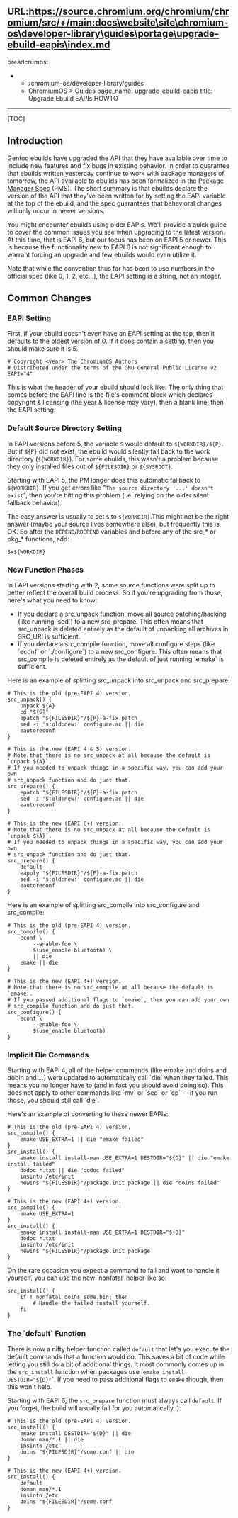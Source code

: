 URL:https://source.chromium.org/chromium/chromium/src/+/main:docs\website\site\chromium-os\developer-library\guides\portage\upgrade-ebuild-eapis\index.md
---
breadcrumbs:
- - /chromium-os/developer-library/guides
  - ChromiumOS > Guides
page_name: upgrade-ebuild-eapis
title: Upgrade Ebuild EAPIs HOWTO
---

[TOC]

## Introduction

Gentoo ebuilds have upgraded the API that they have available over time to
include new features and fix bugs in existing behavior. In order to guarantee
that ebuilds written yesterday continue to work with package managers of
tomorrow, the API available to ebuilds has been formalized in the [Package
Manager Spec](http://wiki.gentoo.org/wiki/Project:PMS) (PMS). The short summary
is that ebuilds declare the version of the API that they've been written for by
setting the EAPI variable at the top of the ebuild, and the spec guarantees that
behavioral changes will only occur in newer versions.

You might encounter ebuilds using older EAPIs. We'll provide a quick guide to
cover the common issues you see when upgrading to the latest version. At this
time, that is EAPI 6, but our focus has been on EAPI 5 or newer. This is because
the functionality new to EAPI 6 is not significant enough to warrant forcing an
upgrade and few ebuilds would even utilize it.

Note that while the convention thus far has been to use numbers in the official
spec (like 0, 1, 2, etc...), the EAPI setting is a string, not an integer.

## Common Changes

### EAPI Setting

First, if your ebuild doesn't even have an EAPI setting at the top, then it
defaults to the oldest version of 0. If it does contain a setting, then you
should make sure it is 5.

```none
# Copyright <year> The ChromiumOS Authors
# Distributed under the terms of the GNU General Public License v2
EAPI="4"
```

This is what the header of your ebuild should look like. The only thing that
comes before the EAPI line is the file's comment block which declares copyright
& licensing (the year & license may vary), then a blank line, then the EAPI
setting.

### Default Source Directory Setting

In EAPI versions before 5, the variable `S` would default to `${WORKDIR}/${P}`.
But if `${P}` did not exist, the ebuild would silently fall back to the work
directory (`${WORKDIR}`). For some ebuilds, this wasn't a problem because they
only installed files out of `${FILESDIR}` or `${SYSROOT}`.

Starting with EAPI 5, the PM longer does this automatic fallback to
`${WORKDIR}`. If you get errors like "`The source directory '...' doesn't
exist`", then you're hitting this problem (i.e. relying on the older silent
fallback behavior).

The easy answer is usually to set `S` to `${WORKDIR}`.This might not be the
right answer (maybe your source lives somewhere else), but frequently this is
OK. So after the `DEPEND`/`RDEPEND` variables and before any of the src_\* or
pkg_\* functions, add:

```none
S=${WORKDIR}
```

### New Function Phases

In EAPI versions starting with 2, some source functions were split up to better
reflect the overall build process. So if you're upgrading from those, here's
what you need to know:

*   If you declare a src_unpack function, move all source
            patching/hacking (like running \`sed\`) to a new src_prepare. This
            often means that src_unpack is deleted entirely as the default of
            unpacking all archives in SRC_URI is sufficient.
*   If you declare a src_compile function, move all configure steps
            (like \`econf\` or \`./configure\`) to a new src_configure. This
            often means that src_compile is deleted entirely as the default of
            just running \`emake\` is sufficient.

Here is an example of splitting src_unpack into src_unpack and src_prepare:

```none
# This is the old (pre-EAPI 4) version.
src_unpack() {
    unpack ${A}
    cd "${S}"
    epatch "${FILESDIR}"/${P}-a-fix.patch
    sed -i 's:old:new:' configure.ac || die
    eautoreconf
}
```

```none
# This is the new (EAPI 4 & 5) version.
# Note that there is no src_unpack at all because the default is `unpack ${A}`.
# If you needed to unpack things in a specific way, you can add your own
# src_unpack function and do just that.
src_prepare() {
    epatch "${FILESDIR}"/${P}-a-fix.patch
    sed -i 's:old:new:' configure.ac || die
    eautoreconf
}
```

```none
# This is the new (EAPI 6+) version.
# Note that there is no src_unpack at all because the default is `unpack ${A}`.
# If you needed to unpack things in a specific way, you can add your own
# src_unpack function and do just that.
src_prepare() {
    default
    eapply "${FILESDIR}"/${P}-a-fix.patch
    sed -i 's:old:new:' configure.ac || die
    eautoreconf
}
```

Here is an example of splitting src_compile into src_configure and src_compile:

```none
# This is the old (pre-EAPI 4) version.
src_compile() {
    econf \
        --enable-foo \
        $(use_enable bluetooth) \
        || die
    emake || die
}
```

```none
# This is the new (EAPI 4+) version.
# Note that there is no src_compile at all because the default is `emake`.
# If you passed additional flags to `emake`, then you can add your own
# src_compile function and do just that.
src_configure() {
    econf \
        --enable-foo \
        $(use_enable bluetooth)
}
```

### Implicit Die Commands

Starting with EAPI 4, all of the helper commands (like emake and doins and dobin
and ...) were updated to automatically call \`die\` when they failed. This means
you no longer have to (and in fact you should avoid doing so). This does not
apply to other commands like \`mv\` or \`sed\` or \`cp\` -- if you run those,
you should still call \`die\`.

Here's an example of converting to these newer EAPIs:

```none
# This is the old (pre-EAPI 4) version.
src_compile() {
    emake USE_EXTRA=1 || die "emake failed"
}
src_install() {
    emake install install-man USE_EXTRA=1 DESTDIR="${D}" || die "emake install failed"
    dodoc *.txt || die "dodoc failed"
    insinto /etc/init
    newins "${FILESDIR}"/package.init package || die "doins failed"
}
```

```none
# This is the new (EAPI 4+) version.
src_compile() {
    emake USE_EXTRA=1
}
src_install() {
    emake install install-man USE_EXTRA=1 DESTDIR="${D}"
    dodoc *.txt
    insinto /etc/init
    newins "${FILESDIR}"/package.init package
}
```

On the rare occasion you expect a command to fail and want to handle it
yourself, you can use the new \`nonfatal\` helper like so:

```none
src_install() {
    if ! nonfatal doins some.bin; then
        # Handle the failed install yourself.
    fi
}
```

### The \`default\` Function

There is now a nifty helper function called `default` that let's you execute the
default commands that a function would do. This saves a bit of code while
letting you still do a bit of additional things. It most commonly comes up in
the `src_install` function when packages use \``emake install DESTDIR="${D}"`\`.
If you need to pass additional flags to `emake` though, then this won't help.

Starting with EAPI 6, the `src_prepare` function must always call `default`. If
you forget, the build will usually fail for you automatically :).

```none
# This is the old (pre-EAPI 4) version.
src_install() {
    emake install DESTDIR="${D}" || die
    doman man/*.1 || die
    insinto /etc
    doins "${FILESDIR}"/some.conf || die
}
```

```none
# This is the new (EAPI 4+) version.
src_install() {
    default
    doman man/*.1
    insinto /etc
    doins "${FILESDIR}"/some.conf
}
```
